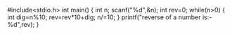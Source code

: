  #include<stdio.h>
int main()
{
    int n;
    scanf("%d",&n);
    int rev=0;
    while(n>0)
    {
        int dig=n%10;
        rev=rev*10+dig;
        n/=10;
    }
    printf("reverse of a number is:-%d",rev);
}
